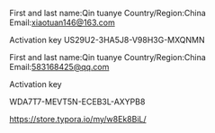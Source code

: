 First and last name:Qin tuanye
Country/Region:China
Email:xiaotuan146@163.com

Activation key
US29U2-3HA5J8-V98H3G-MXQNMN



First and last name:Qin tuanye
Country/Region:China
Email:583168425@qq.com

Activation key

WDA7T7-MEVT5N-ECEB3L-AXYPB8



https://store.typora.io/my/w8Ek8BiL/